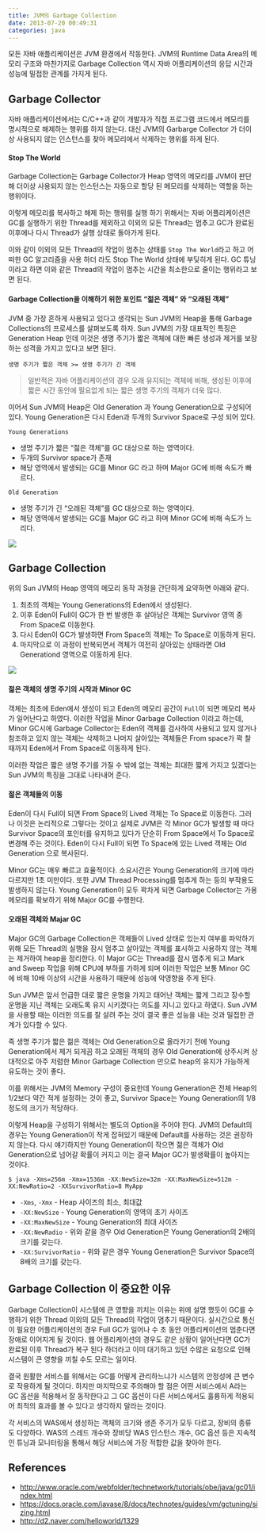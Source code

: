 ```yaml
---
title: JVM의 Garbage Collection
date: 2013-07-20 00:49:31
categories: java
---
```


모든 자바 애플리케이션은 JVM 환경에서 작동한다. JVM의 Runtime Data Area의 메모리 구조와 마찬가지로 Garbage Collection 역시 자바 어플리케이션의 응답 시간과 성능에 밀접한 관계를 가지게 된다. 

<!-- more -->

## Garbage Collector

자바 애플리케이션에서는 C/C++과 같이 개발자가 직접 프로그램 코드에서 메모리를 명시적으로 해제하는 행위를 하지 않는다. 대신 JVM의 Garbarge Collector 가 더이상 사용되지 않는 인스턴스를 찾아 메모리에서 삭제하는 행위를 하게 된다.

#### Stop The World

Garbage Collection는 Garbage Collector가 Heap 영역의 메모리를 JVM이 판단해 더이상 사용되지 않는 인스턴스는 자동으로 할당 된 메모리를 삭제하는 역할을 하는 행위이다.
 
이렇게 메모리를 복사하고 해제 하는 행위를 실행 하기 위해서는 자바 어플리케이션은 GC를 실행하기 위한 Thread를 제외하고 이외의 모든 Thread는 멈추고 GC가 완료된 이후에나 다시 Thread가 실행 상태로 돌아가게 된다.

이와 같이 이외의 모든 Thread의 작업이 멈추는 상태를 `Stop The World`라고 하고 어떠한 GC 알고리즘을 사용 하더
라도 Stop The World 상태에 부딪히게 된다. GC 튜닝이라고 하면 이와 같은 Thread의 작업이 멈추는 시간을 최소한으로 줄이는 행위라고 보면 된다.

#### Garbage Collection을 이해하기 위한 포인트 “젊은 객체” 와 “오래된 객체”

JVM 중 가장 흔하게 사용되고 있다고 생각되는 Sun JVM의 Heap을 통해 Garbage Collections의 프로세스를 살펴보도록 하자. Sun JVM의 가장 대표적인 특징은 Generation Heap 인데 이것은 생명 주기가 짧은 객체에 대한 빠른 생성과 제거를 보장하는 성격을 가지고 있다고 보면 된다.

```
생명 주기가 짧은 객체 >= 생명 주기가 긴 객체
```

> 일반적은 자바 어플리케이션의 경우 오래 유지되는 객체에 비해, 생성된 이후에 짧은 시간 동안에 필요없게 되는 짧은 생명 주기의 객체가 더욱 많다.

이어서 Sun JVM의 Heap은 Old Generation 과 Young Generation으로 구성되어 있다. Young Generation은 다시 Eden과 두개의 Survivor Space로 구성 되어 있다.

`Young Generations`

- 생명 주기가 짧은 “젊은 객체”를 GC 대상으로 하는 영역이다.
- 두개의 Survivor space가 존재
- 해당 영역에서 발생되는 GC를 Minor GC 라고 하며 Major GC에 비해 속도가 빠르다.

`Old Generation`

- 생명 주기가 긴 “오래된 객체”를 GC 대상으로 하는 영역이다.
- 해당 영역에서 발생되는 GC를 Major GC 라고 하며 Minor GC에 비해 속도가 느리다.

<img src='https://docs.google.com/drawings/d/sI_tRdotTJukyfEEKEKt4eg/image?w=253&h=359&rev=262&ac=1' />

## Garbage Collection

위의 Sun JVM의 Heap 영역의 메모리 동작 과정을 간단하게 요약하면 아래와 같다.

1. 최초의 객체는 Young Generations의 Eden에서 생성된다.
2. 이후 Eden이 Full이 GC가 한 번 발생한 후 살아남은 객체는 Survivor 영역 중 From Space로 이동한다.
3. 다시 Eden이 GC가 발생하면 From Space의 객체는 To Space로 이동하게 된다.
4. 마지막으로 이 과정이 반복되면서 객체가 여전히 살아있는 상태라면 Old Generationd 영역으로 이동하게 된다.

<img src='http://d2.naver.com/content/images/2015/06/helloworld-1329-3.png' />

#### 젊은 객체의 생명 주기의 시작과 Minor GC

객체는 최초에 Eden에서 생성이 되고 Eden의 메모리 공간이 `Full`이 되면 메모리 복사가 일어난다고 하였다. 이러한 작업을 Minor Garbage Collection 이라고 하는데, Minor GC시에 Garbage Collector는 Eden의 객체를 검사하여 사용되고 있지 않거나 참조하고 있지 않는 객체는 삭제하고 나머지 살아있는 객체들은 From space가 꽉 찰 때까지 Eden에서 From Space로 이동하게 된다. 

이러한 작업은 짧은 생명 주기를 가질 수 밖에 없는 객체는 최대한 짧게 가지고 있겠다는 Sun JVM의 특징을 그대로 나타내어 준다.

#### 젊은 객체들의 이동

Eden이 다시 Full이 되면 From Space의 Lived 객체는 To Space로 이동한다. 그러나 이것은 논리적으로 그렇다는 것이고 실제로 JVM은 각 Minor GC가 발생할 때 마다 Survivor Space의 포인터를 유지하고 있다가 단순히 From Space에서 To Space로 변경해 주는 것이다. Eden이 다시 Full이 되면 To Space에 있는 Lived 객체는 Old Generation 으로 복사된다.

Minor GC는 매우 빠르고 효율적이다. 소요시간은 Young Generation의 크기에 따라 다르지만 1초 미만이다. 또한 JVM Thread Processing를 멈추게 하는 등의 부작용도 발생하지 않는다. Young Generation이 모두 꽉차게 되면 Garbage Collector는 가용 메모리를 확보하기 위해 Major GC를 수행한다.

#### 오래된 객체와 Majar GC

Major GC의 Garbage Collection은 객체들이 Lived 상태로 있는지 여부를 파악하기 위해 모든 Thread의 실행을 잠시 멈추고 살아있는 객체를 표시하고 사용하지 않는 객체는 제거하여 heap을 정리한다. 이 Major GC는 Thread를 잠시 멈추게 되고 Mark and Sweep 작업을 위해 CPU에 부하를 가하게 되며 이러한 작업은 보통 Minor GC 에 비해 10배 이상의 시간을 사용하기 때문에 성능에 악영향을 주게 된다.

Sun JVM은 앞서 언급한 대로 짧은 운명을 가지고 태어난 객체는 짧게 그리고 장수할 운명을 지닌 객체는 오래도록 유지 시키겠다는 의도를 지니고 있다고 하였다. Sun JVM을 사용할 때는 이러한 의도를 잘 살려 주는 것이 결국 좋은 성능을 내는 것과 밀접한 관계가 있다할 수 있다. 

즉 생명 주기가 짧은 젊은 객체는 Old Generation으로 올라가기 전에 Young Generation에서 제거 되게끔 하고 오래된 객체의 경우 Old Generation에 상주시켜 상대적으로 아주 저렴한 Minor Garbage Collection 만으로 heap의 유지가 가능하게 유도하는 것이 좋다.

이를 위해서는 JVM의 Memory 구성이 중요한데 Young Generation은 전체 Heap의 1/2보다 약간 적게 설정하는 것이 좋고, Survivor Space는 Young Generation의 1/8정도의 크기가 적당하다. 

이렇게 Heap을 구성하기 위해서는 별도의 Option을 주어야 한다. JVM의 Default의 경우는 Young Generation이 작게 잡혀있기 때문에 Default를 사용하는 것은 권장하지 않는다. 다시 얘기하지만 Young Generation이 작으면 젊은 객체가 Old Generation으로 넘어갈 확률이 커지고 이는 결국 Major GC가 발생확률이 높아지는 것이다.

```
$ java -Xms=256m -Xmx=1536m -XX:NewSize=32m -XX:MaxNewSize=512m -XX:NewRatio=2 -XXSurvivorRatio=8 MyApp
```
- `-Xms`, `-Xmx` - Heap 사이즈의 최소, 최대값
- `-XX:NewSize` - Young Generation의 영역의 초기 사이즈
- `-XX:MaxNewSize` - Young Generation의 최대 사이즈
- `-XX:NewRadio` - 위와 같을 경우 Old Generation은 Young Generation의 2배의 크기를 갖는다.
- `-XX:SurvivorRatio` - 위와 같은 경우 Young Generation은 Survivor Space의 8배의 크기를 갖는다.

## Garbage Collection 이 중요한 이유


Garbage Collection이 시스템에 큰 영향을 끼치는 이유는 위에 설명 했듯이 GC를 수행하기 위한 Thread 이외의 모든 Thread의 작업이 멈추기 때문이다. 실시간으로 통신이 필요한 어플리케이션의 경우 Full GC가 일어나 수 초 동안 어플리케이션의 멈춘다면 장애로 이어지게 될 것이다. 웹 어플리케이션의 경우도 같은 상황이 일어난다면 GC가 완료된 이후 Thread가 복구 된다 하더라고 이미 대기하고 있던 수많은 요청으로 인해 시스템이 큰 영향을 끼칠 수도 모르는 일이다.

결국 원활한 서비스를 위해서는 GC를 어떻게 관리하느냐가 시스템의 안정성에 큰 변수로 작용하게 될 것이다. 하지만 마지막으로 주의해야 할 점은 어떤 서비스에서 A라는 GC 옵션을 적용해서 잘 동작한다고 그 GC 옵션이 다른 서비스에서도 훌륭하게 적용되어 최적의 효과를 볼 수 있다고 생각하지 말라는 것이다.

각 서비스의 WAS에서 생성하는 객체의 크기와 생존 주기가 모두 다르고, 장비의 종류도 다양하다. WAS의 스레드 개수와 장비당 WAS 인스턴스 개수, GC 옵션 등은 지속적인 튜닝과 모니터링을 통해서 해당 서비스에 가장 적합한 값을 찾아야 한다.

## References

- http://www.oracle.com/webfolder/technetwork/tutorials/obe/java/gc01/index.html
- https://docs.oracle.com/javase/8/docs/technotes/guides/vm/gctuning/sizing.html
- http://d2.naver.com/helloworld/1329